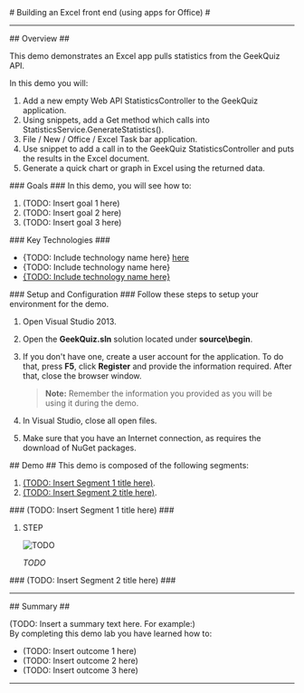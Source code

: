 ﻿<a name="title" />
# Building an Excel front end (using apps for Office) #

---
<a name="Overview" />
## Overview ##

This demo demonstrates an Excel app pulls statistics from the GeekQuiz API. 

In this demo you will:

1. Add a new empty Web API StatisticsController to the GeekQuiz application.
1. Using snippets, add a Get method which calls into StatisticsService.GenerateStatistics(). 
1. File / New / Office / Excel Task bar application.
1. Use snippet to add a call in to the GeekQuiz StatisticsController and puts the results in the Excel document.
1. Generate a quick chart or graph in Excel using the returned data.


<a id="goals" />
### Goals ###
In this demo, you will see how to:

1. (TODO: Insert goal 1 here)
1. (TODO: Insert goal 2 here)
1. (TODO: Insert goal 3 here)

<a name="technologies" />
### Key Technologies ###

- {TODO: Include technology name here} [here][1]
- {TODO: Include technology name here}
- [{TODO: Include technology name here}][2]

[1]: http://insert_link_to_technology_1_here/
[2]: http://insert_link_to_technology_2_here/

<a name="Setup" />
### Setup and Configuration ###
Follow these steps to setup your environment for the demo.

1. Open Visual Studio 2013.
1. Open the **GeekQuiz.sln** solution located under **source\begin**.
1. If you don't have one, create a user account for the application. To do that, press **F5**, click **Register** and provide the information required. After that, close the browser window.

	> **Note:** Remember the information you provided as you will be using it during the demo.

1. In Visual Studio, close all open files.
1. Make sure that you have an Internet connection, as requires the download of NuGet packages.

<a name="Demo" />
## Demo ##
This demo is composed of the following segments:

1. [(TODO: Insert Segment 1 title here)](#segment1).
1. [(TODO: Insert Segment 2 title here)](#segment2).

<a name="segment1" />
### (TODO: Insert Segment 1 title here) ###

1. STEP

	![TODO](images/TODO.png?raw=true "TODO")

	_TODO_

<a name="segment2" />
### (TODO: Insert Segment 2 title here) ###

---

<a name="summary" />
## Summary ##

(TODO: Insert a summary text here. For example:)  
By completing this demo lab you have learned how to:

 * (TODO: Insert outcome 1 here)
 * (TODO: Insert outcome 2 here)
 * (TODO: Insert outcome 3 here)

---